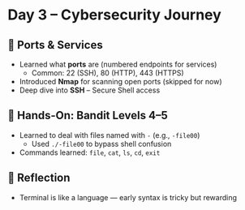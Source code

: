 # Day 3 – Cybersecurity Journey
## 🚪 Ports & Services
- Learned what **ports** are (numbered endpoints for services)
  - Common: 22 (SSH), 80 (HTTP), 443 (HTTPS)
- Introduced **Nmap** for scanning open ports (skipped for now)
- Deep dive into **SSH** – Secure Shell access

## 🧪 Hands-On: Bandit Levels 4–5
- Learned to deal with files named with `-` (e.g., `-file00`)
  - Used `./-file00` to bypass shell confusion
- Commands learned: `file`, `cat`, `ls`, `cd`, `exit`

## 🧠 Reflection
- Terminal is like a language — early syntax is tricky but rewarding
